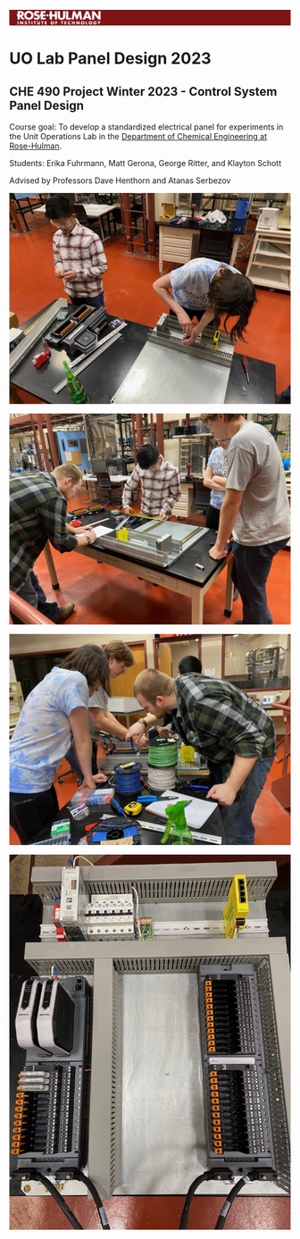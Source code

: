 ![Logo](https://raw.githubusercontent.com/henthornlab/assets/main/rhit-logo-wide.png)
# UO Lab Panel Design 2023

## CHE 490 Project Winter 2023 - Control System Panel Design

Course goal: To develop a standardized electrical panel for experiments in the Unit Operations Lab in the [Department of Chemical Engineering at Rose-Hulman](https://www.rose-hulman.edu/academics/academic-departments/chemical-engineering/index.html).

Students:  Erika Fuhrmann, Matt Gerona, George Ritter, and Klayton Schott

Advised by Professors Dave Henthorn and Atanas Serbezov


![Picture 1](https://raw.githubusercontent.com/henthornlab/enclosure2023/main/1.jpeg)

![Picture 2](https://raw.githubusercontent.com/henthornlab/enclosure2023/main/2.jpeg)

![Picture 3](https://raw.githubusercontent.com/henthornlab/enclosure2023/main/3.jpeg)

![Picture 4](https://raw.githubusercontent.com/henthornlab/enclosure2023/main/4.jpeg)


